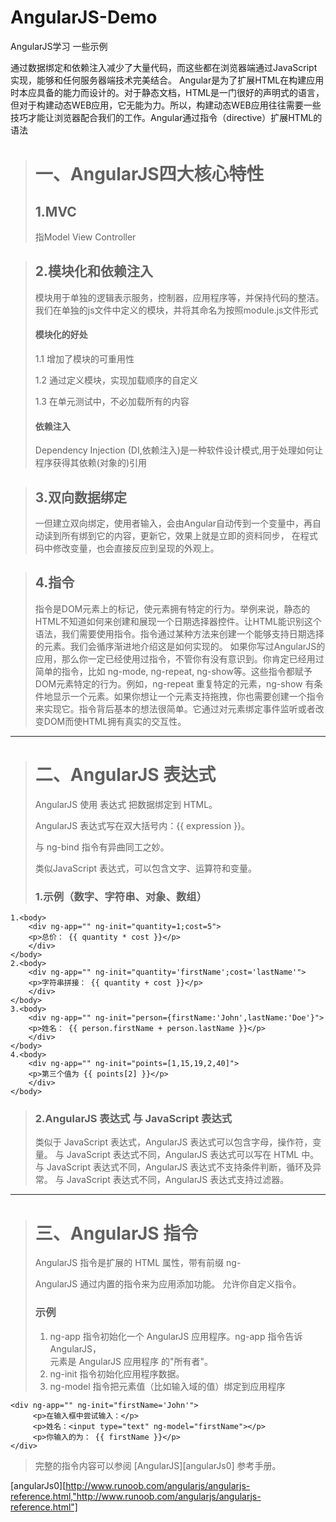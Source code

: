 # AngularJS-Demo
AngularJS学习 一些示例

通过数据绑定和依赖注入减少了大量代码，而这些都在浏览器端通过JavaScript实现，能够和任何服务器端技术完美结合。
Angular是为了扩展HTML在构建应用时本应具备的能力而设计的。对于静态文档，HTML是一门很好的声明式的语言，但对于构建动态WEB应用，它无能为力。所以，构建动态WEB应用往往需要一些技巧才能让浏览器配合我们的工作。Angular通过指令（directive）扩展HTML的语法

> # 一、AngularJS四大核心特性
> ## 1.MVC
> 指Model View Controller

> ## 2.模块化和依赖注入
> 模块用于单独的逻辑表示服务，控制器，应用程序等，并保持代码的整洁。我们在单独的js文件中定义的模块，并将其命名为按照module.js文件形式
> #### 模块化的好处
> 1.1 增加了模块的可重用性
>
> 1.2 通过定义模块，实现加载顺序的自定义
>
> 1.3 在单元测试中，不必加载所有的内容
> #### 依赖注入
> Dependency Injection (DI,依赖注入)是一种软件设计模式,用于处理如何让程序获得其依赖(对象的)引用
 
> ## 3.双向数据绑定
> 一但建立双向绑定，使用者输入，会由Angular自动传到一个变量中，再自动读到所有绑到它的内容，更新它，效果上就是立即的资料同步， 在程式码中修改变量，也会直接反应到呈现的外观上。

> ## 4.指令
> 指令是DOM元素上的标记，使元素拥有特定的行为。举例来说，静态的HTML不知道如何来创建和展现一个日期选择器控件。让HTML能识别这个语法，我们需要使用指令。指令通过某种方法来创建一个能够支持日期选择的元素。我们会循序渐进地介绍这是如何实现的。 如果你写过AngularJS的应用，那么你一定已经使用过指令，不管你有没有意识到。你肯定已经用过简单的指令，比如 ng-mode, ng-repeat, ng-show等。这些指令都赋予DOM元素特定的行为。例如，ng-repeat 重复特定的元素，ng-show 有条件地显示一个元素。如果你想让一个元素支持拖拽，你也需要创建一个指令来实现它。指令背后基本的想法很简单。它通过对元素绑定事件监听或者改变DOM而使HTML拥有真实的交互性。

---

> # 二、AngularJS 表达式
> AngularJS 使用 表达式 把数据绑定到 HTML。
>
> AngularJS 表达式写在双大括号内：{{ expression }}。
>
> 与 ng-bind 指令有异曲同工之妙。
>
> 类似JavaScript 表达式，可以包含文字、运算符和变量。
> ### 1.示例（数字、字符串、对象、数组）
>
    1.<body>
		<div ng-app="" ng-init="quantity=1;cost=5">
		<p>总价： {{ quantity * cost }}</p>
		</div>
	</body>
	2.<body>
		<div ng-app="" ng-init="quantity='firstName';cost='lastName'">
		<p>字符串拼接： {{ quantity + cost }}</p>
		</div>
	</body>
	3.<body>
		<div ng-app="" ng-init="person={firstName:'John',lastName:'Doe'}">
		<p>姓名： {{ person.firstName + person.lastName }}</p>
		</div>
	</body>
	4.<body>
		<div ng-app="" ng-init="points=[1,15,19,2,40]">
		<p>第三个值为 {{ points[2] }}</p>
		</div>
	</body>
>
> ### 2.AngularJS 表达式 与 JavaScript 表达式
> 类似于 JavaScript 表达式，AngularJS 表达式可以包含字母，操作符，变量。
> 与 JavaScript 表达式不同，AngularJS 表达式可以写在 HTML 中。
> 与 JavaScript 表达式不同，AngularJS 表达式不支持条件判断，循环及异常。
> 与 JavaScript 表达式不同，AngularJS 表达式支持过滤器。

---

> # 三、AngularJS 指令
> AngularJS 指令是扩展的 HTML 属性，带有前缀 ng-
>
> AngularJS 通过内置的指令来为应用添加功能。 允许你自定义指令。
>
> ### 示例
> 1. ng-app 指令初始化一个 AngularJS 应用程序。ng-app 指令告诉 AngularJS，<div> 元素是 AngularJS 应用程序 的"所有者"。
> 2. ng-init 指令初始化应用程序数据。
> 3. ng-model 指令把元素值（比如输入域的值）绑定到应用程序
>
	<div ng-app="" ng-init="firstName='John'">
		 <p>在输入框中尝试输入：</p>
		 <p>姓名：<input type="text" ng-model="firstName"></p>
		 <p>你输入的为： {{ firstName }}</p>
	</div>
> 完整的指令内容可以参阅 [AngularJS][angularJs0] 参考手册。

[angularJs0][http://www.runoob.com/angularjs/angularjs-reference.html,"http://www.runoob.com/angularjs/angularjs-reference.html"]
